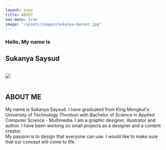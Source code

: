 ```yaml
---
layout: page
title: ABOUT
nav-menu: true
image: "/assets/images/sukanya-banner.jpg"
---
```


<!-- Main -->
<div id="main" class="alt">
    <!-- One -->
    <section id="one">
        <div class="inner text-black">
            <h3 class="text-black text-no-margin no-font-weight">Hello, My name is</h3>
            <h1 class="text-color-main text-no-margin">Sukanya Saysud</h1>
            <br>
            <image src="./assets/images/sukanya-02-banner.jpg"></image>
            <br>
            <br>
            <h2 id="content" class="text-color-main">ABOUT ME</h2>
            <p>
                My name is Sukanya Saysud. I have graduated from King Mongkut's University of Technology Thonburi with
                Bachelor of Science in Applied Computer Science - Multimedia. I am a graphic designer, illustrator and
                author. I have been working on small projects as a designer and a content creator. <br>
                My passion is to design that everyone can use. I would like to make sure that our concept will come to life.
            </p>
        </div>
    </section>
</div>
